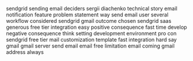sendgrid sending email deciders sergii diachenko technical story email notification feature problem statement way send email user several workflow considered sendgrid gmail outcome chosen sendgrid saas generous free tier integration easy positive consequence fast time develop negative consequence think setting development environment pro con sendgrid free tier mail customization template fast integration hard say gmail gmail server send email email free limitation email coming gmail address always